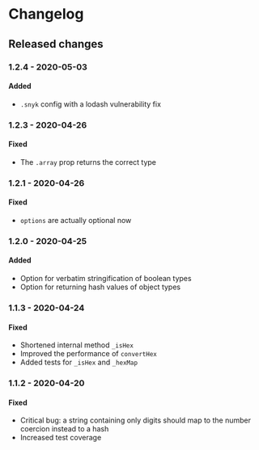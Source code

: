 # Changelog

## Released changes

### 1.2.4 - 2020-05-03

#### Added

- `.snyk` config with a lodash vulnerability fix

### 1.2.3 - 2020-04-26

#### Fixed

- The `.array` prop returns the correct type

### 1.2.1 - 2020-04-26

#### Fixed

- `options` are actually optional now

### 1.2.0 - 2020-04-25

#### Added

- Option for verbatim stringification of boolean types
- Option for returning hash values of object types

### 1.1.3 - 2020-04-24

#### Fixed

- Shortened internal method `_isHex`
- Improved the performance of `convertHex`
- Added tests for `_isHex` and `_hexMap`

### 1.1.2 - 2020-04-20

#### Fixed

- Critical bug: a string containing only digits should map to the number coercion instead to a hash
- Increased test coverage

